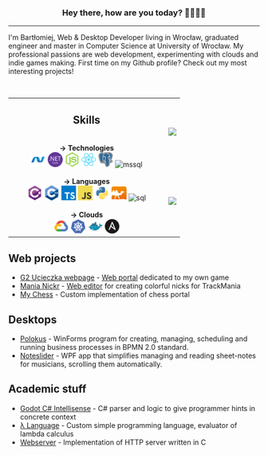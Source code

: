 <h3 align="center">Hey there, how are you today? 👦🏽✌🏽</h3>

---

I'm Bartłomiej, Web & Desktop Developer living in Wrocław, graduated engineer and master in Computer Science at University of Wrocław. My professional passions are web development, experimenting with clouds and indie games making. First time on my Github profile? Check out my most interesting projects!

<br/>

<table align="center">
  <tr>
    <td rowspan="2" width="300" align="center">
      <h2>Skills</h2>
      <br/>
      <b>→ Technologies</b> <br/>
      <img src="https://raw.githubusercontent.com/devicons/devicon/master/icons/dot-net/dot-net-original.svg" alt="c" width="30" height="30"/>
      <img src="https://raw.githubusercontent.com/devicons/devicon/master/icons/dotnetcore/dotnetcore-original.svg" alt="c" width="30" height="30"/>
      <img src="https://raw.githubusercontent.com/devicons/devicon/master/icons/nodejs/nodejs-original.svg" alt="c" width="30" height="30"/>
      <img src="https://raw.githubusercontent.com/devicons/devicon/master/icons/react/react-original.svg" alt="c" width="30" height="30"/>
      <img src="https://raw.githubusercontent.com/devicons/devicon/master/icons/postgresql/postgresql-original.svg" alt="postgres" width="30" height="30"/>
      <img src="https://upload.wikimedia.org/wikipedia/de/8/8c/Microsoft_SQL_Server_Logo.svg" alt="mssql" width="30" height="30"/>      
      <br/>
      <br/>
      <b>→ Languages</b> <br/>
      <img src="https://raw.githubusercontent.com/devicons/devicon/master/icons/csharp/csharp-original.svg" alt="c#" width="30" height="30"/>
      <img src="https://raw.githubusercontent.com/devicons/devicon/master/icons/cplusplus/cplusplus-original.svg" alt="c++" width="30" height="30"/>
      <img src="https://raw.githubusercontent.com/devicons/devicon/master/icons/typescript/typescript-original.svg" alt="js" width="30" height="30"/>
      <img src="https://raw.githubusercontent.com/devicons/devicon/master/icons/javascript/javascript-original.svg" alt="js" width="30" height="30"/>
      <img src="https://raw.githubusercontent.com/devicons/devicon/master/icons/python/python-original.svg" alt="python" width="30" height="30"/>
      <img src="https://raw.githubusercontent.com/devicons/devicon/master/icons/ocaml/ocaml-original.svg" alt="ocaml" width="30" height="30"/>
      <img src="https://img.icons8.com/?size=512&id=5CTvZxd63ZAu&format=png" alt="sql" width="30" height="30"/>
      <br/>
      <br/>
      <b>→ Clouds</b> <br/>      
      <img src="https://raw.githubusercontent.com/devicons/devicon/master/icons/googlecloud/googlecloud-original.svg" alt="ocaml" width="30" height="30"/>
      <img src="https://raw.githubusercontent.com/devicons/devicon/master/icons/kubernetes/kubernetes-plain.svg" alt="ocaml" width="30" height="30"/>
      <img src="https://raw.githubusercontent.com/devicons/devicon/master/icons/docker/docker-original.svg" alt="ocaml" width="30" height="30"/>
      <img src="https://raw.githubusercontent.com/devicons/devicon/master/icons/ansible/ansible-original.svg" alt="ocaml" width="30" height="30"/>
    </td>
    <td>
      <img src="https://github-readme-stats.vercel.app/api/top-langs/?username=TheKetrab&layout=compact&hide=d&theme=dark&langs_count=6&card_width=450"/>
    </td>
  </tr>
  <tr>
    <td>
      <img src="https://github-readme-stats.vercel.app/api?username=TheKetrab&hide_title=1&theme=dark&show_icons=1&hide_rank=1&card_width=450"/>
    </td>
  </tr>
</table>

## Web projects
- <a href="https://github.com/TheKetrab/G2-Ucieczka-webpage">G2 Ucieczka webpage</a> - <a href="https://g2ucieczka.pl/" target="_blank">Web portal</a> dedicated to my own game
- <a href="https://github.com/TheKetrab/mania-nickr">Mania Nickr</a> - <a href="https://mania-nickr.com/" target="_blank">Web editor</a> for creating colorful nicks for TrackMania
- <a href="https://github.com/TheKetrab/MyChess">My Chess</a> - Custom implementation of chess portal

## Desktops
- <a href="https://github.com/TheKetrab/Polokus">Polokus</a> - WinForms program for creating, managing, scheduling and running business processes in BPMN 2.0 standard.
- <a href="https://github.com/TheKetrab/Noteslider">Noteslider</a> - WPF app that simplifies managing and reading sheet-notes for musicians, scrolling them automatically.

## Academic stuff
- <a href="https://github.com/TheKetrab/godot-csharp-intellisense">Godot C# Intellisense</a> - C# parser and logic to give programmer hints in concrete context
- <a href="https://github.com/TheKetrab/University/tree/master/J%C4%99zyki%20Programowania/p1">λ Language</a> - Custom simple programming language, evaluator of lambda calculus
- <a href="https://github.com/TheKetrab/University/tree/master/Sieci%20Komputerowe/webserver">Webserver</a> - Implementation of HTTP server written in C



